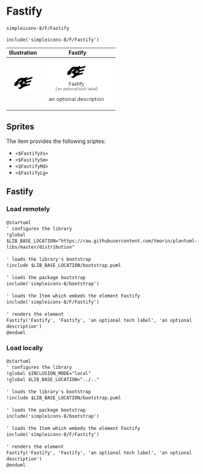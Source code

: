 # Fastify


```text
simpleicons-8/F/Fastify
```

```text
include('simpleicons-8/F/Fastify')
```



| Illustration | Fastify |
| :---: | :---: |
| ![illustration for Illustration](../../simpleicons-8/F/Fastify.png) | ![illustration for Fastify](../../simpleicons-8/F/Fastify.Local.png) |



## Sprites
The item provides the following sriptes:

- `<$FastifyXs>`
- `<$FastifySm>`
- `<$FastifyMd>`
- `<$FastifyLg>`





## Fastify

### Load remotely
```plantuml
@startuml
' configures the library
!global $LIB_BASE_LOCATION="https://raw.githubusercontent.com/tmorin/plantuml-libs/master/distribution"

' loads the library's bootstrap
!include $LIB_BASE_LOCATION/bootstrap.puml

' loads the package bootstrap
include('simpleicons-8/bootstrap')

' loads the Item which embeds the element Fastify
include('simpleicons-8/F/Fastify')

' renders the element
Fastify('Fastify', 'Fastify', 'an optional tech label', 'an optional description')
@enduml
```

### Load locally
```plantuml
@startuml
' configures the library
!global $INCLUSION_MODE="local"
!global $LIB_BASE_LOCATION="../.."

' loads the library's bootstrap
!include $LIB_BASE_LOCATION/bootstrap.puml

' loads the package bootstrap
include('simpleicons-8/bootstrap')

' loads the Item which embeds the element Fastify
include('simpleicons-8/F/Fastify')

' renders the element
Fastify('Fastify', 'Fastify', 'an optional tech label', 'an optional description')
@enduml
```

